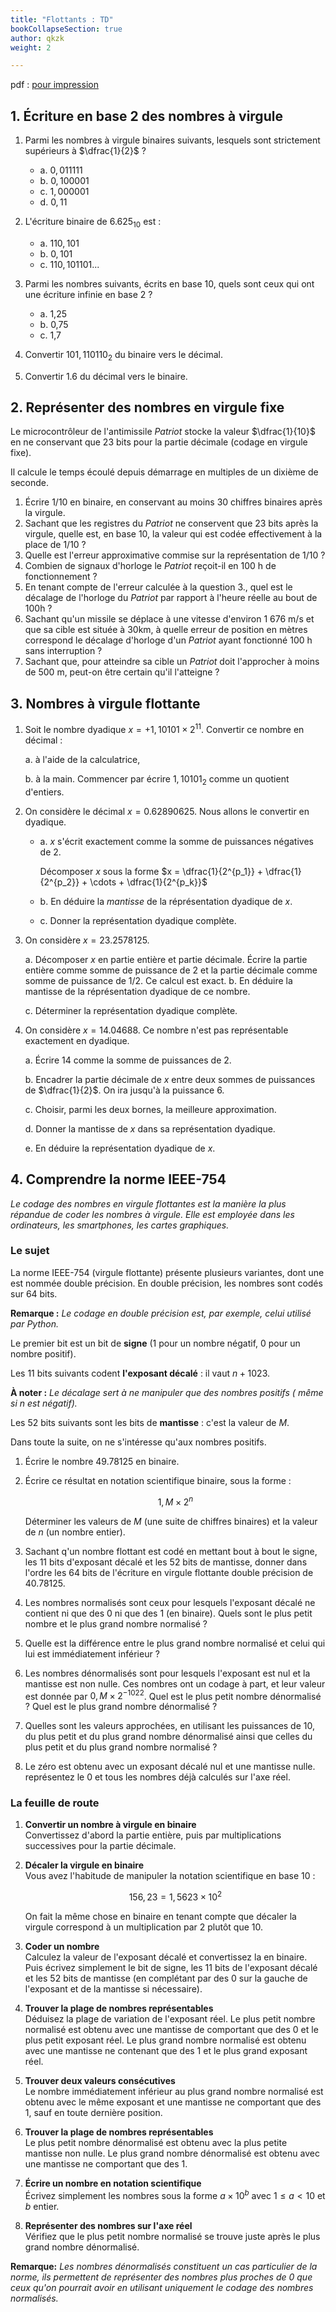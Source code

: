 ```yaml
---
title: "Flottants : TD"
bookCollapseSection: true
author: qkzk
weight: 2

---
```


pdf : [pour impression](/uploads/docsnsi/flottants/flottants_td.pdf)


## 1. Écriture en base 2 des nombres à virgule

1. Parmi les nombres à virgule binaires suivants, lesquels sont strictement 
    supérieurs à $\dfrac{1}{2}$ ?

    - a. $0,011111$
    - b. $0,100001$
    - c. $1,000001$
    - d. $0,11$

2. L'écriture binaire de $6.625_{10}$ est :

    - a. $110,101$
    - b. $0,101$
    - c. $110,101101...$

3. Parmi les nombres suivants, écrits en base 10, quels sont ceux qui ont une
    écriture infinie en base 2 ?

    - a. 1,25
    - b. 0,75
    - c. 1,7

4. Convertir $101,110110_2$ du binaire vers le décimal.

5. Convertir 1.6 du décimal vers le binaire.






## 2. Représenter des nombres en virgule fixe

Le microcontrôleur de l'antimissile _Patriot_ stocke la valeur $\dfrac{1}{10}$
en ne conservant que 23 bits pour la partie décimale (codage en virgule fixe).

Il calcule le temps écoulé depuis démarrage en multiples de un dixième de
seconde.

1. Écrire 1/10 en binaire, en conservant au moins 30 chiffres binaires après la
    virgule.
2. Sachant que les registres du _Patriot_ ne conservent que 23 bits après la 
    virgule, quelle est, en base 10, la valeur qui est codée effectivement
    à la place de 1/10 ?
3. Quelle est l'erreur approximative commise sur la représentation de 1/10 ?
4. Combien de signaux d'horloge le _Patriot_ reçoit-il en 100 h de 
    fonctionnement ?
5. En tenant compte de l'erreur calculée à la question 3., quel est le décalage
    de l'horloge du _Patriot_ par rapport à l'heure réelle au bout de 100h ?
6. Sachant qu'un missile se déplace à une vitesse d'environ 1 676 m/s et que
    sa cible est située à 30km, à quelle erreur de position en mètres correspond
    le décalage d'horloge d'un _Patriot_ ayant fonctionné 100 h sans
    interruption ?
7. Sachant que, pour atteindre sa cible un _Patriot_ doit l'approcher à moins
    de 500 m, peut-on être certain qu'il l'atteigne ?


## 3. Nombres à virgule flottante

1. Soit le nombre dyadique $x = + 1,10101 \times 2^{11}$. Convertir ce
    nombre en décimal :

    a. à l'aide de la calculatrice,

    b. à la main. Commencer par écrire $1,10101_2$ comme un quotient d'entiers.

2. On considère le décimal $x = 0.62890625$. Nous allons le convertir en
    dyadique.

    - a. $x$ s'écrit exactement comme la somme de puissances négatives de $2$.

      Décomposer $x$ sous la forme $x = \dfrac{1}{2^{p_1}} + \dfrac{1}{2^{p_2}} + \cdots + \dfrac{1}{2^{p_k}}$

    - b. En déduire la _mantisse_ de la réprésentation dyadique de $x$.

    - c. Donner la représentation dyadique complète.

3. On considère $x=23.2578125$.

    a. Décomposer $x$ en partie entière et partie décimale.
        Écrire la partie entière comme somme de puissance de 2 et la partie
        décimale comme somme de puissance de 1/2. Ce calcul est exact.
    b. En déduire la mantisse de la réprésentation dyadique de ce nombre.

    c. Déterminer la représentation dyadique complète.

4. On considère $x=14.04688$. Ce nombre n'est pas représentable exactement
    en dyadique.

    a. Écrire $14$ comme la somme de puissances de 2.

    b. Encadrer la partie décimale de $x$ entre deux sommes de puissances de 
        $\dfrac{1}{2}$. On ira jusqu'à la puissance 6.

    c. Choisir, parmi les deux bornes, la meilleure approximation.

    d. Donner la mantisse de $x$ dans sa représentation dyadique.

    e. En déduire la représentation dyadique de $x$.


## 4. Comprendre la norme IEEE-754

_Le codage des nombres en virgule flottantes est la manière la plus répandue
de coder les nombres à virgule. Elle est employée dans les ordinateurs, les
smartphones, les cartes graphiques._

### Le sujet

La norme IEEE-754 (virgule flottante) présente plusieurs variantes, dont une
est nommée double précision. En double précision, les nombres sont codés
sur 64 bits.

**Remarque :** _Le codage en double précision est, par exemple, celui utilisé
par Python._

Le premier bit est un bit de **signe** (1 pour un nombre négatif, 0 pour un 
nombre positif).

Les 11 bits suivants codent **l'exposant décalé** : il vaut $n + 1023.$

**À noter :** _Le décalage sert à ne manipuler que des nombres positifs (
même si $n$ est négatif)._

Les 52 bits suivants sont les bits de **mantisse** : c'est la valeur de $M$.

Dans toute la suite, on ne s'intéresse qu'aux nombres positifs.

1. Écrire le nombre $49.78125$ en binaire.
2. Écrire ce résultat en notation scientifique binaire, sous la forme : 

    $$1,M \times 2^n$$

    Déterminer les valeurs de $M$ (une suite de chiffres binaires) et la valeur
    de $n$ (un nombre entier).
3. Sachant q'un nombre flottant est codé en mettant bout à bout le signe, les 
    11 bits d'exposant décalé et les 52 bits de mantisse, donner dans l'ordre
    les 64 bits de l'écriture en virgule flottante double précision de 
    $40.78125$.
4. Les nombres normalisés sont ceux pour lesquels l'exposant décalé ne contient
    ni que des 0 ni que des 1 (en binaire). Quels sont le plus petit nombre
    et le plus grand nombre normalisé ?
5. Quelle est la différence entre le plus grand nombre normalisé et celui qui
    lui est immédiatement inférieur ?
6. Les nombres dénormalisés sont pour lesquels l'exposant est nul et la 
    mantisse est non nulle. Ces nombres ont un codage à part, et leur valeur
    est donnée par $0,M \times 2^{-1022}$. Quel est le plus petit nombre
    dénormalisé ? Quel est le plus grand nombre dénormalisé ?
7. Quelles sont les valeurs approchées, en utilisant les puissances de 10,
    du plus petit et du plus grand nombre dénormalisé ainsi que celles du plus
    petit et du plus grand nombre normalisé ?
8. Le zéro est obtenu avec un exposant décalé nul et une mantisse nulle.
    représentez le 0 et tous les nombres déjà calculés sur l'axe réel.

### La feuille de route

1. **Convertir un nombre à virgule en binaire**\
    Convertissez d'abord la partie entière, puis par multiplications 
    successives pour la partie décimale.
2. **Décaler la virgule en binaire**\
    Vous avez l'habitude de manipuler la notation scientifique en base 10 : 

    $$156,23 = 1,5623 \times 10 ^2$$

    On fait la même chose en binaire en tenant compte que décaler la virgule
    correspond à un multiplication par 2 plutôt que 10.
3. **Coder un nombre**\
    Calculez la valeur de l'exposant décalé et convertissez la en binaire.
    Puis écrivez simplement le bit de signe, les 11 bits de l'exposant décalé
    et les 52 bits de mantisse (en complétant par des 0 sur la gauche de 
    l'exposant et de la mantisse si nécessaire).
4. **Trouver la plage de nombres représentables**\
    Déduisez la plage de variation de l'exposant réel. Le plus petit nombre
    normalisé est obtenu avec une mantisse de comportant que des 0 et le plus
    petit exposant réel. Le plus grand nombre normalisé est obtenu avec une 
    mantisse ne contenant que des 1 et le plus grand exposant réel.
5. **Trouver deux valeurs consécutives**\
    Le nombre immédiatement inférieur au plus grand nombre normalisé est
    obtenu avec le même exposant et une mantisse ne comportant que des 1,
    sauf en toute dernière position.
6. **Trouver la plage de nombres représentables**\
    Le plus petit nombre dénormalisé est obtenu avec la plus petite mantisse
    non nulle. Le plus grand nombre dénormalisé est obtenu avec une mantisse
    ne comportant que des 1.
7. **Écrire un nombre en notation scientifique**\
    Écrivez simplement les nombres sous la forme $a \times 10 ^b$ avec
    $1 \leq a < 10$ et $b$ entier.
8. **Représenter des nombres sur l'axe réel**\
    Vérifiez que le plus petit nombre normalisé se trouve juste après le 
    plus grand nombre dénormalisé.

**Remarque:** _Les nombres dénormalisés constituent  un cas particulier de la 
norme, ils permettent de représenter des nombres plus proches de 0 que ceux
qu'on pourrait avoir en utilisant uniquement le codage des nombres normalisés._
